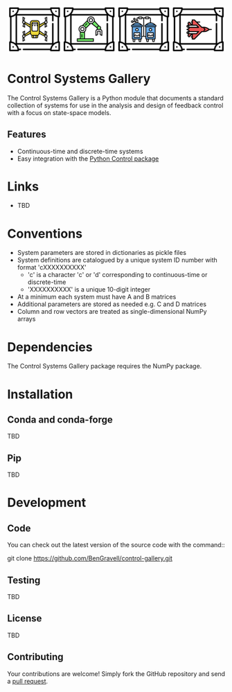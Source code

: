 ![Control gallery](control-gallery.png)

Control Systems Gallery
=======================

The Control Systems Gallery is a Python module that documents a standard collection of systems for use in
the analysis and design of feedback control with a focus on state-space models.


Features
--------

- Continuous-time and discrete-time systems
- Easy integration with the [Python Control package](https://github.com/python-control/python-control)


Links
=====

- TBD


Conventions
===========
- System parameters are stored in dictionaries as pickle files
- System definitions are catalogued by a unique system ID number with format 'cXXXXXXXXXX'
  - 'c' is a character 'c' or 'd' corresponding to continuous-time or discrete-time
  - 'XXXXXXXXXX' is a unique 10-digit integer
- At a minimum each system must have A and B matrices
- Additional parameters are stored as needed e.g. C and D matrices
- Column and row vectors are treated as single-dimensional NumPy arrays

Dependencies
============

The Control Systems Gallery package requires the NumPy package. 


Installation
============

Conda and conda-forge
---------------------

TBD

Pip
---

TBD


Development
===========

Code
----

You can check out the latest version of the source code with the command::

  git clone https://github.com/BenGravell/control-gallery.git

Testing
-------

TBD

License
-------

TBD

Contributing
------------

Your contributions are welcome!  Simply fork the GitHub repository and send a
[pull request](https://github.com/BenGravell/control-gallery/pulls).
